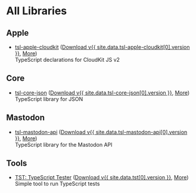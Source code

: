 All Libraries
=============



Apple
-----

- [tsl-apple-cloudkit](/tsl-apple-cloudkit/)
  ([Download v{{ site.data.tsl-apple-cloudkit[0].version }}](/npm/tsl-apple-cloudkit.tgz),
  [More](/package/tsl-apple-cloudkit.html))  
  TypeScript declarations for CloudKit JS v2



Core
--------

- [tsl-core-json](/tsl-core-json/)
  ([Download v{{ site.data.tsl-core-json[0].version }}](/npm/tsl-core-json.tgz),
  [More](/package/tsl-core-json.html))  
  TypeScript library for JSON



Mastodon
--------

- [tsl-mastodon-api](/tsl-mastodon-api/)
  ([Download v{{ site.data.tsl-mastodon-api[0].version }}](/npm/tsl-mastodon-api.tgz),
  [More](/package/tsl-mastodon-api.html))  
  TypeScript library for the Mastodon API



Tools
-----

- [TST: TypeScript Tester](/tst/)
  ([Download v{{ site.data.tst[0].version }}](/npm/tst.tgz),
  [More](/package/tst.html))  
  Simple tool to run TypeScript tests
